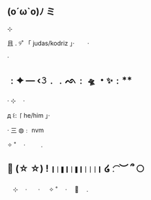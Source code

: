 (o´ω`o)ﾉ ミ
  -
 
⊹ 

且 . ୨˚ 「 judas/kodriz 」‧   ㅤㅤ·
 
 
‧   
 

 ﹕✦ — ‹𝟹﹒﹒ᨒ﹕ `🛸` ・`✨`﹕**
  -

  ‧   ⊹ㅤ    · ㅤ

д ꒰: 「 he/him 」‧

     
‧  三 ◍﹕ nvm

 ✧ ˚ 　· 　　 .

🔗  (☆ ☆)  !  `❙❘❚❙❘❚❙❘❘❘❙` ໒ ː ͡ ︶ ՞ 🌕  
  -



ㅤ⊹ㅤ   ·ㅤㅤ·
 ㅤ   ✧ ˚ 　· 　🌙　 .    　
 





